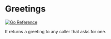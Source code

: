 # Greetings

[![Go Reference](https://pkg.go.dev/badge/github.com/qianjinxu/greetings.svg)](https://pkg.go.dev/github.com/qianjinxu/greetings)

It returns a greeting to any caller that asks for one.